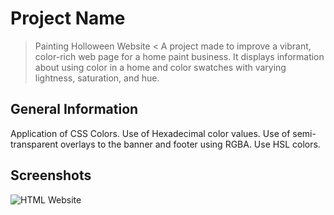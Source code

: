 # Project Name
> Painting Holloween Website <
A project made to improve a vibrant, color-rich web page for a home paint business. It displays information about using color in a home and color swatches with varying lightness, saturation, and hue.

## General Information
Application of CSS Colors.
Use of Hexadecimal color values.
Use of semi-transparent overlays to the banner and footer using RGBA.
Use HSL colors.

## Screenshots
![HTML Website](./painting.png)

